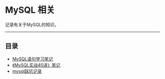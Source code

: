 # MySQL 相关

记录有关于MySQL的知识。

---

## 目录

- [MySQL语句学习笔记](MySQL学习笔记.md)
- [《MySQL实战45讲》笔记](《MySQL实战45讲》笔记.md)
- [mysql踩坑记录](mysql踩坑记录.md)